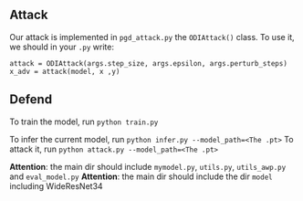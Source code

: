 ## Attack
Our attack is implemented in `pgd_attack.py` the `ODIAttack()` class.
To use it, we should in your `.py` write:

```
attack = ODIAttack(args.step_size, args.epsilon, args.perturb_steps)
x_adv = attack(model, x ,y)
```

## Defend
To train the model, run `python train.py`

To infer the current model, run `python infer.py --model_path=<The .pt>`
To attack it, run `python attack.py --model_path=<The .pt>`

**Attention**: the main dir should include `mymodel.py`, `utils.py`, `utils_awp.py` and `eval_model.py`
**Attention**: the main dir should include the dir `model` including WideResNet34 
